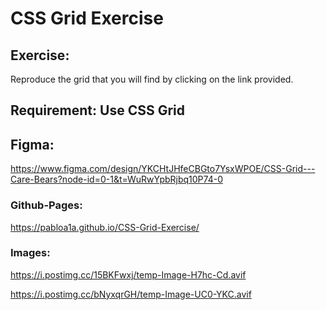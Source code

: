 # CSS Grid Exercise

## Exercise:
Reproduce the grid that you will find by clicking on the link provided.

## Requirement: Use CSS Grid

## Figma:
https://www.figma.com/design/YKCHtJHfeCBGto7YsxWPOE/CSS-Grid---Care-Bears?node-id=0-1&t=WuRwYpbRjbq10P74-0

### Github-Pages:
https://pabloa1a.github.io/CSS-Grid-Exercise/

### Images:
https://i.postimg.cc/15BKFwxj/temp-Image-H7hc-Cd.avif

https://i.postimg.cc/bNyxqrGH/temp-Image-UC0-YKC.avif